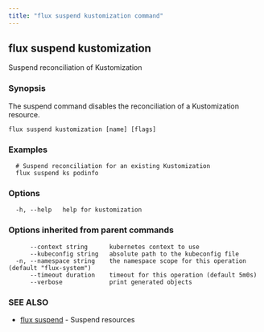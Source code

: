 ```yaml
---
title: "flux suspend kustomization command"
---
```

## flux suspend kustomization

Suspend reconciliation of Kustomization

### Synopsis

The suspend command disables the reconciliation of a Kustomization resource.

```
flux suspend kustomization [name] [flags]
```

### Examples

```
  # Suspend reconciliation for an existing Kustomization
  flux suspend ks podinfo
```

### Options

```
  -h, --help   help for kustomization
```

### Options inherited from parent commands

```
      --context string      kubernetes context to use
      --kubeconfig string   absolute path to the kubeconfig file
  -n, --namespace string    the namespace scope for this operation (default "flux-system")
      --timeout duration    timeout for this operation (default 5m0s)
      --verbose             print generated objects
```

### SEE ALSO

* [flux suspend](/cmd/flux_suspend/)	 - Suspend resources

